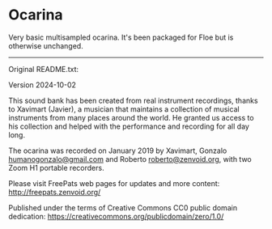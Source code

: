 # Ocarina

Very basic multisampled ocarina. It's been packaged for Floe but is otherwise unchanged.

---

Original README.txt:

Version 2024-10-02

This sound bank has been created from real instrument recordings, thanks to Xavimart (Javier), a musician that maintains a collection of musical instruments from many places around the world. He granted us access to his collection and helped with the performance and recording for all day long.

The ocarina was recorded on January 2019 by Xavimart, Gonzalo <humanogonzalo@gmail.com> and Roberto <roberto@zenvoid.org>, with two Zoom H1 portable recorders.

Please visit FreePats web pages for updates and more content:
http://freepats.zenvoid.org/


Published under the terms of Creative Commons CC0 public domain dedication:
https://creativecommons.org/publicdomain/zero/1.0/
